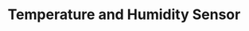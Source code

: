---
date_added: 2020-02-02
model: STHM-I1H
vendor: GS
title: Temperature and Humidity Sensor
category: sensor
supports: temperature, humidity, batterylow
image: /assets/images/devices/GS_STHM-I1H.jpg
zigbeemodel:  ['SGMHM-I1']
compatible: [z2m,iob]
mlink: https://www.gs.ru/catalog/umnyy-dom/datchik-temperatury-i-vlazhnosti-gs-sthm-i1h/
link: https://shop.tricolor.tv/catalog/umnyy-dom/datchik-temperatury-i-vlazhnosti-gs-sthm-i1h/
link2: 
link3: 
---